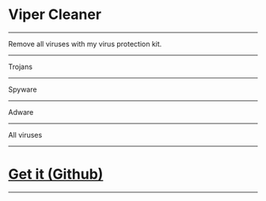 # Viper Cleaner

***

Remove all viruses with my virus protection kit.

***

Trojans

***

Spyware

***

Adware

***

All viruses

***

# [Get it (Github)](https://github.com/ViperRage/VirusRemoval/releases/ "Viper Cleaner")

***
